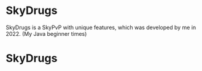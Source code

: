 # SkyDrugs
 SkyDrugs is a SkyPvP with unique features, which was developed by me in 2022. (My Java beginner times)
# SkyDrugs
